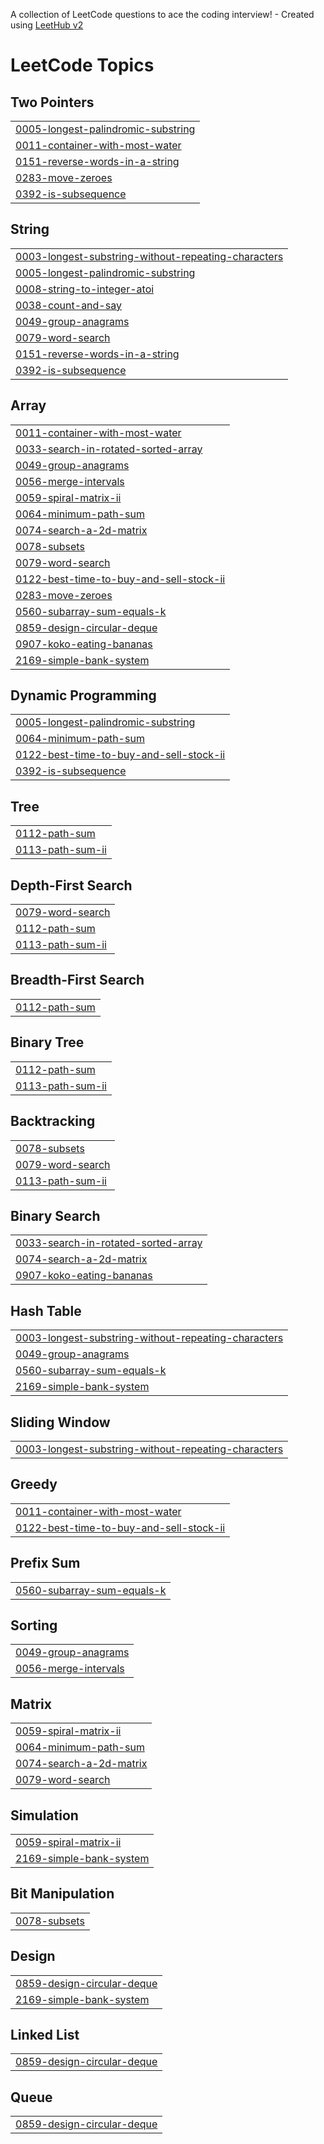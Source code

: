 A collection of LeetCode questions to ace the coding interview! - Created using [LeetHub v2](https://github.com/arunbhardwaj/LeetHub-2.0)
<!---LeetCode Topics Start-->
# LeetCode Topics
## Two Pointers
|  |
| ------- |
| [0005-longest-palindromic-substring](https://github.com/Jahnavi149/LeetSync/tree/master/0005-longest-palindromic-substring) |
| [0011-container-with-most-water](https://github.com/Jahnavi149/LeetSync/tree/master/0011-container-with-most-water) |
| [0151-reverse-words-in-a-string](https://github.com/Jahnavi149/LeetSync/tree/master/0151-reverse-words-in-a-string) |
| [0283-move-zeroes](https://github.com/Jahnavi149/LeetSync/tree/master/0283-move-zeroes) |
| [0392-is-subsequence](https://github.com/Jahnavi149/LeetSync/tree/master/0392-is-subsequence) |
## String
|  |
| ------- |
| [0003-longest-substring-without-repeating-characters](https://github.com/Jahnavi149/LeetSync/tree/master/0003-longest-substring-without-repeating-characters) |
| [0005-longest-palindromic-substring](https://github.com/Jahnavi149/LeetSync/tree/master/0005-longest-palindromic-substring) |
| [0008-string-to-integer-atoi](https://github.com/Jahnavi149/LeetSync/tree/master/0008-string-to-integer-atoi) |
| [0038-count-and-say](https://github.com/Jahnavi149/LeetSync/tree/master/0038-count-and-say) |
| [0049-group-anagrams](https://github.com/Jahnavi149/LeetSync/tree/master/0049-group-anagrams) |
| [0079-word-search](https://github.com/Jahnavi149/LeetSync/tree/master/0079-word-search) |
| [0151-reverse-words-in-a-string](https://github.com/Jahnavi149/LeetSync/tree/master/0151-reverse-words-in-a-string) |
| [0392-is-subsequence](https://github.com/Jahnavi149/LeetSync/tree/master/0392-is-subsequence) |
## Array
|  |
| ------- |
| [0011-container-with-most-water](https://github.com/Jahnavi149/LeetSync/tree/master/0011-container-with-most-water) |
| [0033-search-in-rotated-sorted-array](https://github.com/Jahnavi149/LeetSync/tree/master/0033-search-in-rotated-sorted-array) |
| [0049-group-anagrams](https://github.com/Jahnavi149/LeetSync/tree/master/0049-group-anagrams) |
| [0056-merge-intervals](https://github.com/Jahnavi149/LeetSync/tree/master/0056-merge-intervals) |
| [0059-spiral-matrix-ii](https://github.com/Jahnavi149/LeetSync/tree/master/0059-spiral-matrix-ii) |
| [0064-minimum-path-sum](https://github.com/Jahnavi149/LeetSync/tree/master/0064-minimum-path-sum) |
| [0074-search-a-2d-matrix](https://github.com/Jahnavi149/LeetSync/tree/master/0074-search-a-2d-matrix) |
| [0078-subsets](https://github.com/Jahnavi149/LeetSync/tree/master/0078-subsets) |
| [0079-word-search](https://github.com/Jahnavi149/LeetSync/tree/master/0079-word-search) |
| [0122-best-time-to-buy-and-sell-stock-ii](https://github.com/Jahnavi149/LeetSync/tree/master/0122-best-time-to-buy-and-sell-stock-ii) |
| [0283-move-zeroes](https://github.com/Jahnavi149/LeetSync/tree/master/0283-move-zeroes) |
| [0560-subarray-sum-equals-k](https://github.com/Jahnavi149/LeetSync/tree/master/0560-subarray-sum-equals-k) |
| [0859-design-circular-deque](https://github.com/Jahnavi149/LeetSync/tree/master/0859-design-circular-deque) |
| [0907-koko-eating-bananas](https://github.com/Jahnavi149/LeetSync/tree/master/0907-koko-eating-bananas) |
| [2169-simple-bank-system](https://github.com/Jahnavi149/LeetSync/tree/master/2169-simple-bank-system) |
## Dynamic Programming
|  |
| ------- |
| [0005-longest-palindromic-substring](https://github.com/Jahnavi149/LeetSync/tree/master/0005-longest-palindromic-substring) |
| [0064-minimum-path-sum](https://github.com/Jahnavi149/LeetSync/tree/master/0064-minimum-path-sum) |
| [0122-best-time-to-buy-and-sell-stock-ii](https://github.com/Jahnavi149/LeetSync/tree/master/0122-best-time-to-buy-and-sell-stock-ii) |
| [0392-is-subsequence](https://github.com/Jahnavi149/LeetSync/tree/master/0392-is-subsequence) |
## Tree
|  |
| ------- |
| [0112-path-sum](https://github.com/Jahnavi149/LeetSync/tree/master/0112-path-sum) |
| [0113-path-sum-ii](https://github.com/Jahnavi149/LeetSync/tree/master/0113-path-sum-ii) |
## Depth-First Search
|  |
| ------- |
| [0079-word-search](https://github.com/Jahnavi149/LeetSync/tree/master/0079-word-search) |
| [0112-path-sum](https://github.com/Jahnavi149/LeetSync/tree/master/0112-path-sum) |
| [0113-path-sum-ii](https://github.com/Jahnavi149/LeetSync/tree/master/0113-path-sum-ii) |
## Breadth-First Search
|  |
| ------- |
| [0112-path-sum](https://github.com/Jahnavi149/LeetSync/tree/master/0112-path-sum) |
## Binary Tree
|  |
| ------- |
| [0112-path-sum](https://github.com/Jahnavi149/LeetSync/tree/master/0112-path-sum) |
| [0113-path-sum-ii](https://github.com/Jahnavi149/LeetSync/tree/master/0113-path-sum-ii) |
## Backtracking
|  |
| ------- |
| [0078-subsets](https://github.com/Jahnavi149/LeetSync/tree/master/0078-subsets) |
| [0079-word-search](https://github.com/Jahnavi149/LeetSync/tree/master/0079-word-search) |
| [0113-path-sum-ii](https://github.com/Jahnavi149/LeetSync/tree/master/0113-path-sum-ii) |
## Binary Search
|  |
| ------- |
| [0033-search-in-rotated-sorted-array](https://github.com/Jahnavi149/LeetSync/tree/master/0033-search-in-rotated-sorted-array) |
| [0074-search-a-2d-matrix](https://github.com/Jahnavi149/LeetSync/tree/master/0074-search-a-2d-matrix) |
| [0907-koko-eating-bananas](https://github.com/Jahnavi149/LeetSync/tree/master/0907-koko-eating-bananas) |
## Hash Table
|  |
| ------- |
| [0003-longest-substring-without-repeating-characters](https://github.com/Jahnavi149/LeetSync/tree/master/0003-longest-substring-without-repeating-characters) |
| [0049-group-anagrams](https://github.com/Jahnavi149/LeetSync/tree/master/0049-group-anagrams) |
| [0560-subarray-sum-equals-k](https://github.com/Jahnavi149/LeetSync/tree/master/0560-subarray-sum-equals-k) |
| [2169-simple-bank-system](https://github.com/Jahnavi149/LeetSync/tree/master/2169-simple-bank-system) |
## Sliding Window
|  |
| ------- |
| [0003-longest-substring-without-repeating-characters](https://github.com/Jahnavi149/LeetSync/tree/master/0003-longest-substring-without-repeating-characters) |
## Greedy
|  |
| ------- |
| [0011-container-with-most-water](https://github.com/Jahnavi149/LeetSync/tree/master/0011-container-with-most-water) |
| [0122-best-time-to-buy-and-sell-stock-ii](https://github.com/Jahnavi149/LeetSync/tree/master/0122-best-time-to-buy-and-sell-stock-ii) |
## Prefix Sum
|  |
| ------- |
| [0560-subarray-sum-equals-k](https://github.com/Jahnavi149/LeetSync/tree/master/0560-subarray-sum-equals-k) |
## Sorting
|  |
| ------- |
| [0049-group-anagrams](https://github.com/Jahnavi149/LeetSync/tree/master/0049-group-anagrams) |
| [0056-merge-intervals](https://github.com/Jahnavi149/LeetSync/tree/master/0056-merge-intervals) |
## Matrix
|  |
| ------- |
| [0059-spiral-matrix-ii](https://github.com/Jahnavi149/LeetSync/tree/master/0059-spiral-matrix-ii) |
| [0064-minimum-path-sum](https://github.com/Jahnavi149/LeetSync/tree/master/0064-minimum-path-sum) |
| [0074-search-a-2d-matrix](https://github.com/Jahnavi149/LeetSync/tree/master/0074-search-a-2d-matrix) |
| [0079-word-search](https://github.com/Jahnavi149/LeetSync/tree/master/0079-word-search) |
## Simulation
|  |
| ------- |
| [0059-spiral-matrix-ii](https://github.com/Jahnavi149/LeetSync/tree/master/0059-spiral-matrix-ii) |
| [2169-simple-bank-system](https://github.com/Jahnavi149/LeetSync/tree/master/2169-simple-bank-system) |
## Bit Manipulation
|  |
| ------- |
| [0078-subsets](https://github.com/Jahnavi149/LeetSync/tree/master/0078-subsets) |
## Design
|  |
| ------- |
| [0859-design-circular-deque](https://github.com/Jahnavi149/LeetSync/tree/master/0859-design-circular-deque) |
| [2169-simple-bank-system](https://github.com/Jahnavi149/LeetSync/tree/master/2169-simple-bank-system) |
## Linked List
|  |
| ------- |
| [0859-design-circular-deque](https://github.com/Jahnavi149/LeetSync/tree/master/0859-design-circular-deque) |
## Queue
|  |
| ------- |
| [0859-design-circular-deque](https://github.com/Jahnavi149/LeetSync/tree/master/0859-design-circular-deque) |
<!---LeetCode Topics End-->